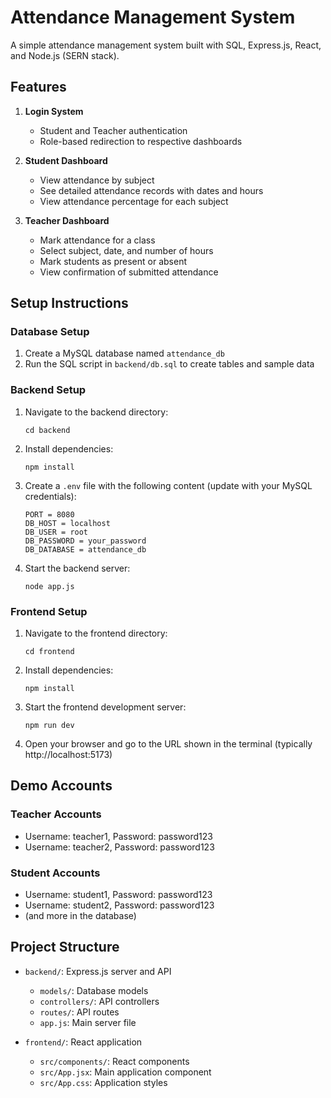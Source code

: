 # Attendance Management System

A simple attendance management system built with SQL, Express.js, React, and Node.js (SERN stack).

## Features

1. **Login System**
   - Student and Teacher authentication
   - Role-based redirection to respective dashboards

2. **Student Dashboard**
   - View attendance by subject
   - See detailed attendance records with dates and hours
   - View attendance percentage for each subject

3. **Teacher Dashboard**
   - Mark attendance for a class
   - Select subject, date, and number of hours
   - Mark students as present or absent
   - View confirmation of submitted attendance

## Setup Instructions

### Database Setup

1. Create a MySQL database named `attendance_db`
2. Run the SQL script in `backend/db.sql` to create tables and sample data

### Backend Setup

1. Navigate to the backend directory:
   ```
   cd backend
   ```

2. Install dependencies:
   ```
   npm install
   ```

3. Create a `.env` file with the following content (update with your MySQL credentials):
   ```
   PORT = 8080
   DB_HOST = localhost
   DB_USER = root
   DB_PASSWORD = your_password
   DB_DATABASE = attendance_db
   ```

4. Start the backend server:
   ```
   node app.js
   ```

### Frontend Setup

1. Navigate to the frontend directory:
   ```
   cd frontend
   ```

2. Install dependencies:
   ```
   npm install
   ```

3. Start the frontend development server:
   ```
   npm run dev
   ```

4. Open your browser and go to the URL shown in the terminal (typically http://localhost:5173)

## Demo Accounts

### Teacher Accounts
- Username: teacher1, Password: password123
- Username: teacher2, Password: password123

### Student Accounts
- Username: student1, Password: password123
- Username: student2, Password: password123
- (and more in the database)

## Project Structure

- `backend/`: Express.js server and API
  - `models/`: Database models
  - `controllers/`: API controllers
  - `routes/`: API routes
  - `app.js`: Main server file

- `frontend/`: React application
  - `src/components/`: React components
  - `src/App.jsx`: Main application component
  - `src/App.css`: Application styles 